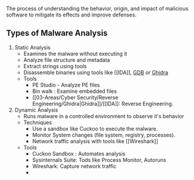 The process of understanding the behavior, origin, and impact of malicious software to mitigate its effects and improve defenses.

## Types of Malware Analysis
1. Static Analysis
	*  Examines the malware without executing it
	* Analyze file structure and metadata
	* Extract strings using tools
	* Disassemble binaries using tools like [[IDA]], [GDB](./Reverse%20Engineering/GDB) or [Ghidra](./Reverse%20Engineering/Ghidra)
	* Tools 
		* PE Studio - Analyze PE files
		* Bin walk : Examine embedded files
		* [[03-Areas/Cyber Security/Reverse Engineering/Ghidra|Ghidra]]/[[IDA]]:  Reverse Engineering.
2. Dynamic Analysis
     - Runs malware in a controlled environment to observe it's behavior
     - Techniques
         - Use a sandbox like Cuckoo to execute the malware.
         - Monitor System changes (file system, registry, processes).
         - Network traffic analysis with tools like [[Wireshark]]
    - Tools 
         - Cuckoo Sandbox : Automates analysis
         - Sysinternals Suite: Tods like Process Monitor, Autoruns
         - Wireshark: Capture network traffic
         - 